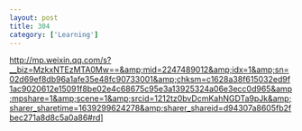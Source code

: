 ```yaml
---
layout: post
title: 304
category: ['Learning']
---
```


http://mp.weixin.qq.com/s?__biz=MzkxNTEzMTA0Mw==&amp;mid=2247489012&amp;idx=1&amp;sn=02d69ef8db96a1afe35e48fc90733001&amp;chksm=c1628a38f615032ed9f1ac9020612e15091f8be02e4c68675c95e3a13925324a06e3ecc0d965&amp;mpshare=1&amp;scene=1&amp;srcid=1212tz0bvDcmKahNGDTa9pJk&amp;sharer_sharetime=1639299624278&amp;sharer_shareid=d94307a8605fb2fbec271a8d8c5a0a86#rd]


